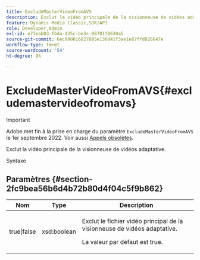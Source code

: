 ```yaml
---
title: ExcludeMasterVideoFromAVS
description: Exclut la vidéo principale de la visionneuse de vidéos adaptative.
feature: Dynamic Media Classic,SDK/API
role: Developer,Admin
exl-id: e73eab03-fbda-435c-be3c-98781f8630a5
source-git-commit: 6ec990016827895e136d41f3ae1e87ffd826647e
workflow-type: tm+mt
source-wordcount: '54'
ht-degree: 9%

---
```


# ExcludeMasterVideoFromAVS{#excludemastervideofromavs}

>[!IMPORTANT]
>
>Adobe met fin à la prise en charge du paramètre `ExcludeMasterVideoFromAVS` le 1er septembre 2022. Voir aussi [Appels obsolètes](/help/aem-ips-api/c-deprecated-calls.md).

Exclut la vidéo principale de la visionneuse de vidéos adaptative.

<!-- REMOVE TOPIC MAY 2022 AS PER CQDOC-19165 AND REMOVED FROM TOC -->

Syntaxe

## Paramètres {#section-2fc9bea56b6d4b72b80d4f04c5f9b862}

<table id="table_04100BB8ABD84EF68B0A7CE3AD946414"> 
 <thead> 
  <tr> 
   <th colname="col1" class="entry"> Nom </th> 
   <th colname="col2" class="entry"> Type </th> 
   <th colname="col3" class="entry"> Description </th> 
  </tr> 
 </thead>
 <tbody> 
  <tr> 
   <td colname="col1"> <span class="codeph"> true|false</span> </td> 
   <td colname="col2"> <span class="codeph"> xsd:boolean</span> </td> 
   <td colname="col3"> <p>Exclut le fichier vidéo principal de la visionneuse de vidéos adaptative. </p> <p>La valeur par défaut est true. </p> </td> 
  </tr> 
 </tbody> 
</table>
